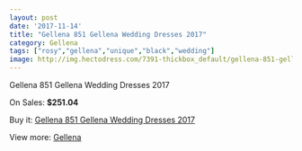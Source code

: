 ```yaml
---
layout: post
date: '2017-11-14'
title: "Gellena 851 Gellena Wedding Dresses 2017"
category: Gellena
tags: ["rosy","gellena","unique","black","wedding"]
image: http://img.hectodress.com/7391-thickbox_default/gellena-851-gellena-wedding-dresses-2013.jpg
---
```

Gellena 851 Gellena Wedding Dresses 2017

On Sales: **$251.04**
<a href="https://www.hectodress.com/gellena/3654-gellena-851-gellena-wedding-dresses-2013.html"><amp-img layout="responsive" width="600" height="600" src="//img.hectodress.com/7391-thickbox_default/gellena-851-gellena-wedding-dresses-2013.jpg" alt="Gellena 851 Gellena Wedding Dresses 2017 0" /></a>
<a href="https://www.hectodress.com/gellena/3654-gellena-851-gellena-wedding-dresses-2013.html"><amp-img layout="responsive" width="600" height="600" src="//img.hectodress.com/7393-thickbox_default/gellena-851-gellena-wedding-dresses-2013.jpg" alt="Gellena 851 Gellena Wedding Dresses 2017 1" /></a>
<a href="https://www.hectodress.com/gellena/3654-gellena-851-gellena-wedding-dresses-2013.html"><amp-img layout="responsive" width="600" height="600" src="//img.hectodress.com/7392-thickbox_default/gellena-851-gellena-wedding-dresses-2013.jpg" alt="Gellena 851 Gellena Wedding Dresses 2017 2" /></a>

Buy it: [Gellena 851 Gellena Wedding Dresses 2017](https://www.hectodress.com/gellena/3654-gellena-851-gellena-wedding-dresses-2013.html "Gellena 851 Gellena Wedding Dresses 2017")

View more: [Gellena](https://www.hectodress.com/63-gellena "Gellena")
